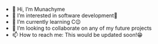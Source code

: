 - 👋 Hi, I’m Munachyme
- 👀 I’m interested in software development🤏
- 🌱 I’m currently learning C😉
- 💞️ I’m looking to collaborate on any of my future projects
- 📫 How to reach me: This would be updated soon!😁


